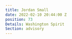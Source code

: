```yaml
---
title: Jordan Small
date: 2022-02-10 20:44:00 Z
position: 73
Details: Washington Spirit
Section: advisory
---
```


